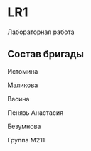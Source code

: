 # LR1
Лабораторная работа 

## Состав бригады

Истомина

Маликова

Васина

Пенязь Анастасия

Безумнова


Группа М211
